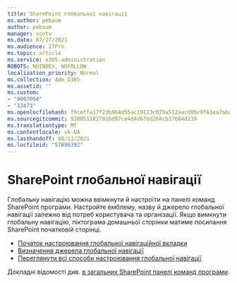 ```yaml
---
title: SharePoint глобальної навігації
ms.author: pebaum
author: pebaum
manager: scotv
ms.date: 07/27/2021
ms.audience: ITPro
ms.topic: article
ms.service: o365-administration
ROBOTS: NOINDEX, NOFOLLOW
localization_priority: Normal
ms.collection: Adm_O365
ms.assetid: ''
ms.custom:
- "9007094"
- "12473"
ms.openlocfilehash: f9ceffa17f23b964d55ac19113c029a512aacd86c9f61ea7abd8db1a7c81381f
ms.sourcegitcommit: 920051182781bd97ce4d4d6fbd268cb37b84d239
ms.translationtype: MT
ms.contentlocale: uk-UA
ms.lasthandoff: 08/11/2021
ms.locfileid: "57896392"
---
```

# <a name="sharepoint-global-navigation"></a>SharePoint глобальної навігації

Глобальну навігацію можна ввімкнути й настроїти на панелі команд SharePoint програми. Настройте емблему, назву й джерело глобальної навігації залежно від потреб користувача та організації. Якщо вимкнути глобальну навігацію, піктограма домашньої сторінки матиме посилання SharePoint початковій сторінці.

- [Початок настроювання глобальної навігаційної вкладки](https://docs.microsoft.com/SharePoint/sharepoint-app-bar?WT.mc_id=365AdminCSH_SupportCentral#get-started-customizing-the-global-navigation-tab)
- [Визначення джерела глобальної навігації](https://docs.microsoft.com/SharePoint/sharepoint-app-bar?WT.mc_id=365AdminCSH_SupportCentral#determine-the-global-navigation-source-depending-on-your-home-sites-configuration)
- [Переглянути всі способи настроювання глобальної навігації](https://docs.microsoft.com/SharePoint/sharepoint-app-bar?WT.mc_id=365AdminCSH_SupportCentral#see-all-the-different-ways-you-can-set-up-global-navigation)

Докладні відомості див. [в загальних SharePoint панелі команд програми](https://docs.microsoft.com/sharepoint/sharepoint-app-bar). 

